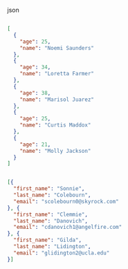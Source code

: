 json

<!-- add-file: ./json1.json -->
``` json markdown-add-files

[
  {
    "age": 25,
    "name": "Noemi Saunders"
  },
  {
    "age": 34,
    "name": "Loretta Farmer"
  },
  {
    "age": 38,
    "name": "Marisol Juarez"
  },
  {
    "age": 25,
    "name": "Curtis Maddox"
  },
  {
    "age": 21,
    "name": "Molly Jackson"
  }
]
```

<!-- add-web: https://raw.githubusercontent.com/NWylynko/markdown-add-files/master/examples/json2.json -->
``` json markdown-add-files

[{
  "first_name": "Sonnie",
  "last_name": "Colebourn",
  "email": "scolebourn0@skyrock.com"
}, {
  "first_name": "Clemmie",
  "last_name": "Danovich",
  "email": "cdanovich1@angelfire.com"
}, {
  "first_name": "Gilda",
  "last_name": "Lidington",
  "email": "glidington2@ucla.edu"
}]
```

